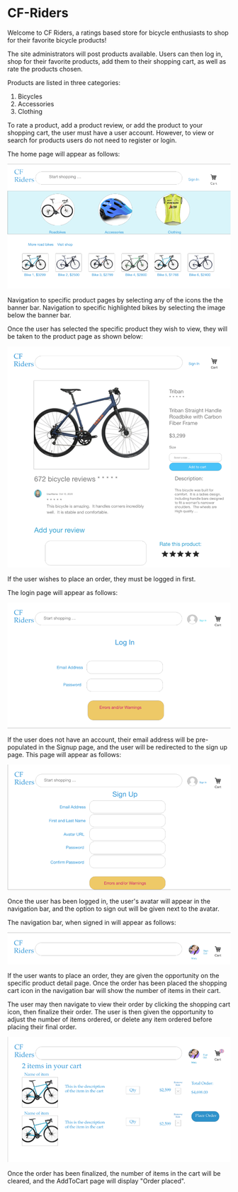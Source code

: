 # CF-Riders

Welcome to CF Riders, a ratings based store for bicycle enthusiasts to shop for their favorite bicycle products!

The site administrators will post products available. Users can then log in, shop for their favorite products, add them to their shopping cart, as well as rate the products chosen.

Products are listed in three categories:

1. Bicycles
2. Accessories
3. Clothing

To rate a product, add a product review, or add the product to your shopping cart, the user must have a user account. However, to view or search for products users do not need to register or login.

The home page will appear as follows:

![Homepage Image](../docs/images/HomePage.png)

Navigation to specific product pages by selecting any of the icons the the banner bar. Navigation to specific highlighted bikes by selecting the image below the banner bar.

Once the user has selected the specific product they wish to view, they will be taken to the product page as shown below:

![Productpage Image](../docs/images/ProductPage.png)

If the user wishes to place an order, they must be logged in first.

The login page will appear as follows:

![Login Page](../docs/images/LogIn.png)

If the user does not have an account, their email address will be pre-populated in the Signup page, and the user will be redirected to the sign up page. This page will appear as follows:

![SignUp page](../docs/images/SignUp.png)

Once the user has been logged in, the user's avatar will appear in the navigation bar, and the option to sign out will be given next to the avatar.

The navigation bar, when signed in will appear as follows:

![Navigation Bar Signed In](../docs/images/NavigationBar-SignedIn.png)

If the user wants to place an order, they are given the opportunity on the specific product detail page. Once the order has been placed the shopping cart icon in the navigation bar will show the number of items in their cart.

The user may then navigate to view their order by clicking the shopping cart icon, then finalize their order. The user is then given the opportunity to adjust the number of items ordered, or delete any item ordered before placing their final order.

![Shopping Cart](../docs/images/AddToCart.png)

Once the order has been finalized, the number of items in the cart will be cleared, and the AddToCart page will display "Order placed".
